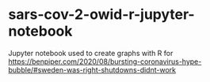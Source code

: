 ﻿# sars-cov-2-owid-r-jupyter-notebook

Jupyter notebook used to create graphs with R for https://benpiper.com/2020/08/bursting-coronavirus-hype-bubble/#sweden-was-right-shutdowns-didnt-work
